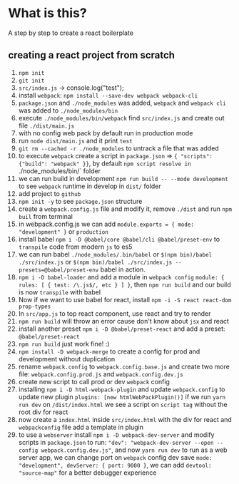 # What is this?
A step by step to create a react boilerplate

## creating a react project from scratch
1. `npm init`
2. `git init`
3. `src/index.js` -> console.log("test");
4. install `webpack`: `npm install --save-dev webpack webpack-cli`
5. `package.json` and `./node_modules` was added, `webpack` and `webpack cli` was added to `./node_modules/bin`
6. execute `./node_modules/bin/webpack` find `src/index.js` and create out file `./dist/main.js`
7. with no config web pack by default run in production mode
8. run `node dist/main.js` and it print `test`
9. `git rm --cached -r ./node_modules` to untrack a file that was added
10. to execute `webpack` create a script in `package.json` => ` { "scripts": {"build": "webpack" }} `, by default `npm script resolve in `./node_modules/bin/` folder
11. we can run build in development `npm run build -- --mode development` to see `webpack` runtime in develop in `dist/` folder
12. add project to `github`
13. `npm init -y` to see `package.json` structure
14. create a `webpack.config.js` file and modify it, remove `./dist` and run `npm buil` from terminal
15. in webpack.config.js we can add `module.exports = { mode: "development" }` or `production`
16. install babel `npm i -D @babel/core @babel/cli @babel/preset-env` to `transpile` code from modern `js` to es5
17. we can run babel `./node_modules/.bin/babel` or `$(npm bin)/babel ./src/index.js` or `$(npm bin)/babel ./src/index.js --presets=@babel/preset-env` babel in action.
18. `npm i -D babel-loader` and add a module in `webpack config` `module: { rules: [ { test: /\.js$/, etc } ] }`, then `npm run build` and our build is now `transpile` with babel
19. Now if we want to use babel for react, install `npm -i -S react react-dom prop-types`
20. In `src/app.js` to top react component, use react and try to render
21. `npm run build` will throw an error cause don't know about `jsx` and react
22. install another preset `npm i -D @babel/preset-react` and add a preset: `@babel/preset-react`
23. `npm run build` just work fine! :)
24. `npm install -D webpack-merge` to create a config for prod and development without duplication
25. rename `webpack.config` to `webpack.config.base.js` and create two more file: `webpack.config.prod.js` and `webpack.config.dev.js`
26. create new script to call prod or dev `webpack` config
27. installing `npm i -D html-webpack-plugin` and update `webpack.config` to update new plugin `plugins: [new htmlWebPackPlugin()]` if we run `yarn run dev` on `/dist/index.html` we see a script on `script tag` without the root div for react
28. now create a `index.html` inside `src/index.html` with the div for react and `webpackconfig` file add a template in plugin
29. to use a `webserver` install `npm i -D webpack-dev-server` and modify scripts in `package.json` to run: `"dev": "webpack-dev-server --open --config webpack.config.dev.js"`, and now `yarn run dev` to run as a web server app, we can change port on `webpack` config dev save `mode: "development", devServer: { port: 9000 }`, we can add `devtool: "source-map"` for a better debugger experience